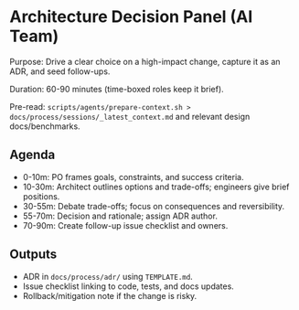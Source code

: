 # Architecture Decision Panel (AI Team)

Purpose: Drive a clear choice on a high-impact change, capture it as an ADR, and seed follow-ups.

Duration: 60-90 minutes (time-boxed roles keep it brief).

Pre-read: `scripts/agents/prepare-context.sh > docs/process/sessions/_latest_context.md` and relevant design docs/benchmarks.

## Agenda
- 0-10m: PO frames goals, constraints, and success criteria.
- 10-30m: Architect outlines options and trade-offs; engineers give brief positions.
- 30-55m: Debate trade-offs; focus on consequences and reversibility.
- 55-70m: Decision and rationale; assign ADR author.
- 70-90m: Create follow-up issue checklist and owners.

## Outputs
- ADR in `docs/process/adr/` using `TEMPLATE.md`.
- Issue checklist linking to code, tests, and docs updates.
- Rollback/mitigation note if the change is risky.
